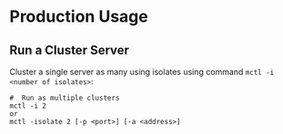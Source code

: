 # Production Usage

## Run a Cluster Server

Cluster a single server as many using isolates using command `mctl -i <number of isolates>`:

```shell
#  Run as multiple clusters
mctl -i 2 
or 
mctl -isolate 2 [-p <port>] [-a <address>]
```

